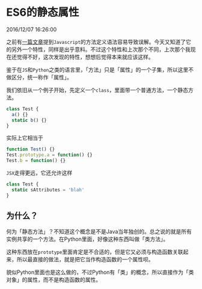 # ES6的静态属性
2016/12/07 16:26:00


之前有[一篇文章][prev]提到`Javascript`的方法定义语法容易导致误解。今天又知道了它的另外一个特性，同样是出乎意料。不过这个特性和上次那个不同，上次那个我现在还觉得不好，这次发现的特性，想想后觉得本来就应该这样。

鉴于在`JS`和`Python`之类的语言里，「方法」只是「属性」的一个子集，所以这里不做区分，统一称作「属性」。

我们依旧从一个例子开始，先定义一个`class`，里面带一个普通方法，一个静态方法。

```js
class Test {
  a() {}
  static b() {}
}
```

实际上它相当于

```js
function Test() {}
Test.prototype.a = function() {}
Test.b = function() {}
```

`JSX`走得更远，它还允许这样

```js
class Test {
  static sAttributes = 'blah'
}
```


## 为什么？

何为「静态方法」？不知道这个概念是不是Java当年独创的。总之说的就是所有实例共享的一个方法。在Python里面，好像这种东西叫做「类方法」。

这种东西放在`prototype`里面肯定是不合适的，但是它又必须与构造函数关联起来，所以最直接的做法，就是把它当作构造函数的一个属性呗。

貌似Python里面也是这么做的，不过Python有「类」的概念，所以直接作为「类对象」的属性，而不是构造函数的属性。


[prev]: /blogs/2016/11/14/22.02.html
